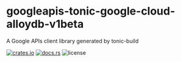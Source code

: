 # googleapis-tonic-google-cloud-alloydb-v1beta

A Google APIs client library generated by tonic-build

[![crates.io](https://img.shields.io/crates/v/googleapis-tonic-google-cloud-alloydb-v1beta)](https://crates.io/crates/googleapis-tonic-google-cloud-alloydb-v1beta)
[![docs.rs](https://img.shields.io/docsrs/googleapis-tonic-google-cloud-alloydb-v1beta)](https://docs.rs/googleapis-tonic-google-cloud-alloydb-v1beta)
![license](https://img.shields.io/crates/l/googleapis-tonic-google-cloud-alloydb-v1beta)
